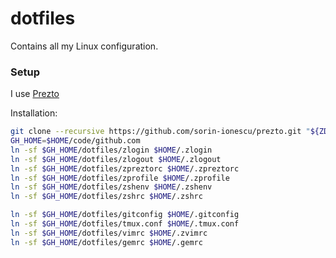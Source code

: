 dotfiles
========

Contains all my Linux configuration.

### Setup

I use [Prezto](https://github.com/sorin-ionescu/prezto)

Installation:

```bash
git clone --recursive https://github.com/sorin-ionescu/prezto.git "${ZDOTDIR:-$HOME}/.zprezto"
GH_HOME=$HOME/code/github.com
ln -sf $GH_HOME/dotfiles/zlogin $HOME/.zlogin
ln -sf $GH_HOME/dotfiles/zlogout $HOME/.zlogout
ln -sf $GH_HOME/dotfiles/zpreztorc $HOME/.zpreztorc
ln -sf $GH_HOME/dotfiles/zprofile $HOME/.zprofile
ln -sf $GH_HOME/dotfiles/zshenv $HOME/.zshenv
ln -sf $GH_HOME/dotfiles/zshrc $HOME/.zshrc

ln -sf $GH_HOME/dotfiles/gitconfig $HOME/.gitconfig
ln -sf $GH_HOME/dotfiles/tmux.conf $HOME/.tmux.conf
ln -sf $GH_HOME/dotfiles/vimrc $HOME/.zvimrc
ln -sf $GH_HOME/dotfiles/gemrc $HOME/.gemrc
```
